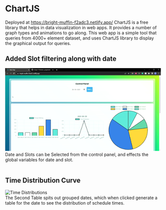 # ChartJS
Deployed at https://bright-muffin-f2adc3.netlify.app/
ChartJS is a free library that helps in data visualization in web apps. It provides a number of graph types and animations to go along. This web app is a simple tool that queries from 4000+ element dataset, and uses ChartJS library to display the graphical output for queries.

## Added Slot filtering along with date
![Slot Demo](src/Assets/Images/slotDemo.gif)
<br/> Date and Slots can be Selected from the control panel, and effects the global variables for date and slot.
<br/><br/>
## Time Distribution Curve
![Time Distributions](src/Assets/Images/TimeDistro.gif)
<br/> The Second Table spits out grouped dates, which when clicked generate a table for the date to see the distribution of schedule times.
